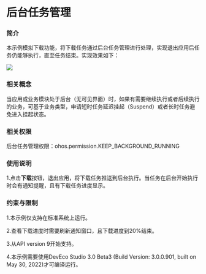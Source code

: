 # 后台任务管理

### 简介

本示例模拟下载功能，将下载任务通过后台任务管理进行处理，实现退出应用后任务仍能够执行，直至任务结束。实现效果如下：

![](./screenshots/device/backgroundtaskmanager.png)

### 相关概念

当应用或业务模块处于后台（无可见界面）时，如果有需要继续执行或者后续执行的业务，可基于业务类型，申请短时任务延迟挂起（Suspend）或者长时任务避免进入挂起状态。

### 相关权限

后台任务管理权限：ohos.permission.KEEP_BACKGROUND_RUNNING

### 使用说明

1.点击**下载**按钮，退出应用，将下载任务推送到后台执行。当任务在后台开始执行时会有通知提醒，且有下载任务进度显示。

### 约束与限制

1.本示例仅支持在标准系统上运行。

2.查看下载进度时需要刷新通知窗口，且下载进度到20%结束。

3.从API version 9开始支持。

4.本示例需要使用DevEco Studio 3.0 Beta3 (Build Version: 3.0.0.901, built on May 30, 2022)才可编译运行。